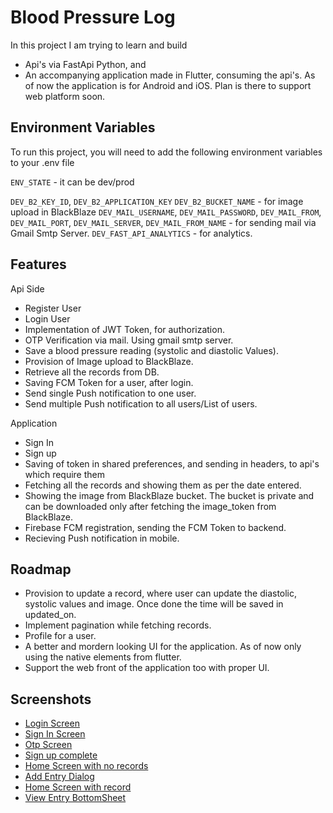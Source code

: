 
# Blood Pressure Log

In this project I am trying to learn and build 
- Api's via FastApi Python, and
- An accompanying application made in Flutter, consuming the api's. As of now the application is for Android and iOS. Plan is there to support web platform soon.



## Environment Variables

To run this project, you will need to add the following environment variables to your .env file

`ENV_STATE` - it can be dev/prod

`DEV_B2_KEY_ID`, `DEV_B2_APPLICATION_KEY` `DEV_B2_BUCKET_NAME` - for image upload in BlackBlaze
`DEV_MAIL_USERNAME`, `DEV_MAIL_PASSWORD`, `DEV_MAIL_FROM`, `DEV_MAIL_PORT`, `DEV_MAIL_SERVER`, `DEV_MAIL_FROM_NAME` - for sending mail via Gmail Smtp Server.
`DEV_FAST_API_ANALYTICS` - for analytics.


## Features

Api Side
- Register User
- Login User
- Implementation of JWT Token, for authorization.
- OTP Verification via mail. Using gmail smtp server.
- Save a blood pressure reading (systolic and diastolic Values).
- Provision of Image upload to BlackBlaze.
- Retrieve all the records from DB.
- Saving FCM Token for a user, after login.
- Send single Push notification to one user.
- Send multiple Push notification to all users/List of users.

Application
- Sign In 
- Sign up
- Saving of token in shared preferences, and sending in headers, to api's which require them
- Fetching all the records and showing them as per the date entered.
- Showing the image from BlackBlaze bucket. The bucket is private and can be downloaded only after fetching the image_token from BlackBlaze.
- Firebase FCM registration, sending the FCM Token to backend.
- Recieving Push notification in mobile.




## Roadmap

- Provision to update a record, where user can update the diastolic, systolic values and image. Once done the time will be saved in updated_on.
- Implement pagination while fetching records.
- Profile for a user. 
- A better and mordern looking UI for the application. As of now only using the native elements from flutter.
- Support the web front of the application too with proper UI.



## Screenshots

- [Login Screen](https://f005.backblazeb2.com/file/for-apps/1_login_page.png)
- [Sign In Screen](https://f005.backblazeb2.com/file/for-apps/2_sign_up_screen_1.png)
- [Otp Screen](https://f005.backblazeb2.com/file/for-apps/2_sign_up_screen_2.png)
- [Sign up complete](https://f005.backblazeb2.com/file/for-apps/2_sign_up_screen_3.png)
- [Home Screen with no records](https://f005.backblazeb2.com/file/for-apps/3_home_screen_when_no_records.png)
- [Add Entry Dialog](https://f005.backblazeb2.com/file/for-apps/4_add_entry_screen.png)
- [Home Screen with record](https://f005.backblazeb2.com/file/for-apps/5_home_screen_when_records_are_there.png)
- [View Entry BottomSheet](https://f005.backblazeb2.com/file/for-apps/6_view_record_bottom_sheet.png)

